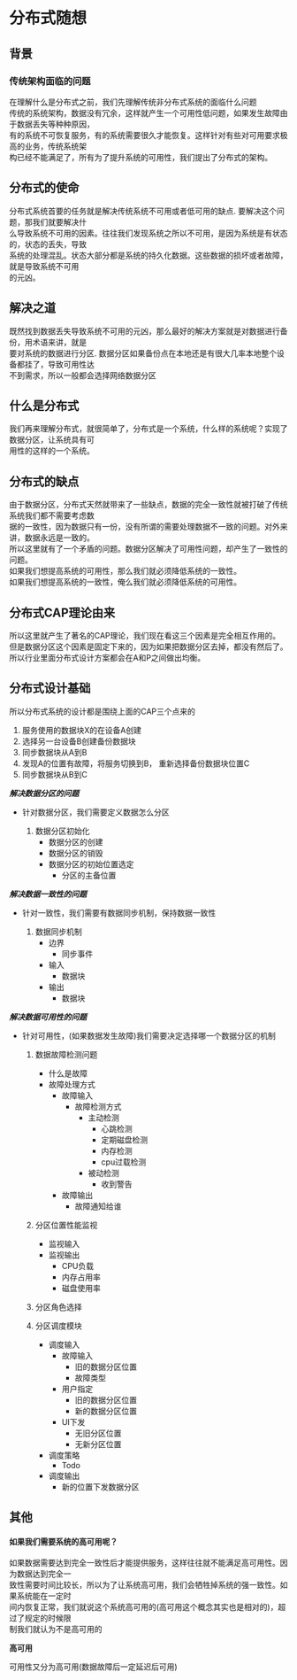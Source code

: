 # 分布式随想

## 背景
### 传统架构面临的问题
在理解什么是分布式之前，我们先理解传统非分布式系统的面临什么问题  
传统的系统架构，数据没有冗余，这样就产生一个可用性低问题，如果发生故障由于数据丢失等种种原因，  
有的系统不可恢复服务，有的系统需要很久才能恢复。这样针对有些对可用要求极高的业务，传统系统架   
构已经不能满足了，所有为了提升系统的可用性，我们提出了分布式的架构。

## 分布式的使命

分布式系统首要的任务就是解决传统系统不可用或者低可用的缺点. 要解决这个问题，那我们就要解决什   
么导致系统不可用的因素。往往我们发现系统之所以不可用，是因为系统是有状态的，状态的丢失，导致  
系统的处理混乱。状态大部分都是系统的持久化数据。这些数据的损坏或者故障，就是导致系统不可用  
的元凶。

## 解决之道

既然找到数据丢失导致系统不可用的元凶，那么最好的解决方案就是对数据进行备份，用术语来讲，就是  
要对系统的数据进行分区. 数据分区如果备份点在本地还是有很大几率本地整个设备都挂了，导致可用性达  
不到需求，所以一般都会选择网络数据分区

## 什么是分布式
我们再来理解分布式，就很简单了，分布式是一个系统，什么样的系统呢？实现了数据分区，让系统具有可  
用性的这样的一个系统。

## 分布式的缺点
由于数据分区，分布式天然就带来了一些缺点，数据的完全一致性就被打破了传统系统我们都不需要考虑数  
据的一致性，因为数据只有一份，没有所谓的需要处理数据不一致的问题。对外来讲，数据永远是一致的。  
所以这里就有了一个矛盾的问题。数据分区解决了可用性问题，却产生了一致性的问题。  
如果我们想提高系统的可用性，那么我们就必须降低系统的一致性。  
如果我们想提高系统的一致性，俺么我们就必须降低系统的可用性。  

## 分布式CAP理论由来
所以这里就产生了著名的CAP理论，我们现在看这三个因素是完全相互作用的。  
但是数据分区这个因素是固定下来的，因为如果把数据分区去掉，都没有然后了。  
所以行业里面分布式设计方案都会在A和P之间做出均衡。

## 分布式设计基础

所以分布式系统的设计都是围绕上面的CAP三个点来的

1. 服务使用的数据块X的在设备A创建
2. 选择另一台设备B创建备份数据块
3. 同步数据块从A到B
4. 发现A的位置有故障，将服务切换到B， 重新选择备份数据块位置C
5. 同步数据块从B到C

***解决数据分区的问题*** 

* 针对数据分区，我们需要定义数据怎么分区

	1. 数据分区初始化
		* 数据分区的创建
		* 数据分区的销毁
		* 数据分区的初始位置选定
			* 分区的主备位置

***解决数据一致性的问题*** 

* 针对一致性，我们需要有数据同步机制，保持数据一致性

	1. 数据同步机制
		* 边界
			* 同步事件
		* 输入
			* 数据块
		* 输出
			* 数据块

***解决数据可用性的问题***

* 针对可用性，(如果数据发生故障)我们需要决定选择哪一个数据分区的机制

	1. 数据故障检测问题
		* 什么是故障
		* 故障处理方式
			* 故障输入
				* 故障检测方式
					* 主动检测
						* 心跳检测
						* 定期磁盘检测
						* 内存检测
						* cpu过载检测
					* 被动检测
						* 收到警告
			* 故障输出
				* 故障通知给谁

	2. 分区位置性能监视	
		* 监视输入
		* 监视输出
			* CPU负载
			* 内存占用率
			* 磁盘使用率
		
	2. 分区角色选择
	
	3. 分区调度模块
		* 调度输入
			* 故障输入
				* 旧的数据分区位置
				* 故障类型
			* 用户指定
				* 旧的数据分区位置
				* 新的数据分区位置
			* UI下发
				* 无旧分区位置
				* 无新分区位置
		* 调度策略
			* Todo
		* 调度输出
			* 新的位置下发数据分区
		


## 其他
#### 如果我们需要系统的高可用呢？
如果数据需要达到完全一致性后才能提供服务，这样往往就不能满足高可用性。因为数据达到完全一  
致性需要时间比较长，所以为了让系统高可用，我们会牺牲掉系统的强一致性。如果系统能在一定时  
间内恢复正常，我们就说这个系统高可用的(高可用这个概念其实也是相对的)，超过了规定的时候限  
制我们就认为不是高可用的


**高可用**

可用性又分为高可用(数据故障后一定延迟后可用)



